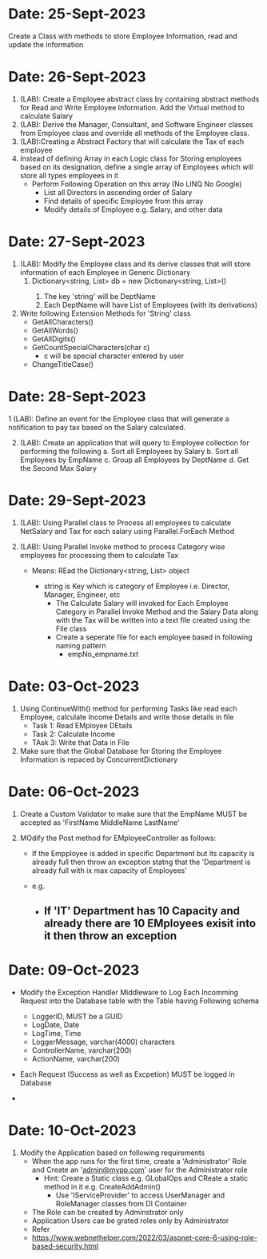 # Date: 25-Sept-2023
Create a Class with methods to store Employee Information, read and update the information

# Date: 26-Sept-2023

1.	(LAB): Create a Employee abstract class by containing abstract methods for Read and Write Employee Information. Add the Virtual method to calculate Salary
2.	(LAB): Derive the Manager, Consultant, and Software Engineer classes from Employee class and override all methods of the Employee class.
3. (LAB):Creating a Abstract Factory that will calculate the Tax of each employee
4. Instead of defining Array in each Logic class for Storing employees based on its designation, define a single array of Employees which will store all types employees in it 
	- Perform Following Operation on this array (No LINQ No Google)
		- List all Directors in ascending order of Salary
		- Find details of specific Employee from this array	
		- Modify details of Employee e.g. Salary, and other data
		
# Date: 27-Sept-2023

1.	(LAB): Modify the Employee class and its derive classes that will store information of each Employee in Generic Dictionary
	1.	Dictionary<string, List<Employee>> db = new Dictionary<string, List<Employee>>()
		1.	The key 'string' will be DeptName
		1. Each DeptName will have List of Employees (with its derivations) 
2. Write following Extension Methods for 'String' class
	- GetAllCharacters()
	- GetAllWords()
	- GetAllDigits()
	- GetCountSpecialCharacters(char c)
		- c will be special character entered by user
	- ChangeTitleCase()  
		
# Date: 28-Sept-2023

1	(LAB): Define an event for the Employee class that will generate a notification to pay tax based on the Salary calculated. 

2.	(LAB): Create an application that will query to Employee collection for performing the following
a.	Sort all Employees by Salary
b.	Sort all Employees by EmpName
c.	Group all Employees by DeptName
d.	Get the Second Max Salary


# Date: 29-Sept-2023

1.	(LAB): Using Parallel class to Process all employees to calculate NetSalary and Tax for each salary using Parallel.ForEach Method

2.	(LAB): Using Parallel Invoke method to process Category wise employees for processing them to  calculate Tax 
	- Means: REad the Dictionary<string, List<Employee>> object
		-  string is Key which is category of Employee i.e. Director, Manager, Engineer, etc
			- The Calculate Salary will invoked for Each Employee Category in Parallel Invoke Method and the Salary Data along with the Tax will be written into a text file created using the File class
			- Create a seperate file for each employee based in following naming pattern 
				- empNo_empname.txt

# Date: 03-Oct-2023

1. Using ContinueWith() method for performing Tasks like read each Employee, calculate Income Details and write those details in file
	- Task 1: Read EMployee DEtails
	- Task 2: Calculate Income
	- TAsk 3: Write that Data in File
2. Make sure that the Global Database for Storing the Employee Information is repaced by ConcurrentDictionary


# Date: 06-Oct-2023

1. Create a Custom Validator to make sure that the EmpName MUST be accepted as 'FirstName MiddleName LastName'

2. MOdify the Post method for EMployeeController as follows:
	- If the Empployee is added in specific Department but its capacity is already full then throw an exception statng that the 'Department is already full with ix max capacity of Employees'

	- e.g.
		-	If 'IT' Department has 10 Capacity and already there are 10 EMployees exisit into it then throw an exception
			- 

# Date: 09-Oct-2023
- Modify the Exception Handler Middleware to Log Each Incomming Request into the Database table with the Table having Following schema
	- LoggerID, MUST be a GUID
	- LogDate, Date
	- LogTime, Time
	- LoggerMessage, varchar(4000) characters
	- ControllerName, varchar(200)
	- ActionName, varchar(200)

- Each Request (Success as well as  Excpetion) MUST be logged in Database
- 

# Date: 10-Oct-2023

1. Modify the Application based on following requirements
	- When the app runs for the first time, create a 'Administrator' Role and Create an 'admin@mypp.com' user for the Administrator role
		- Hint: Create a Static class e.g. GLobalOps and CReate a static method in it e.g. CreateAddAdmin()
			- Use 'IServiceProvider' to access UserManager	and RoleManager classes from DI Container
	- The Role can be created by Adminstrator only
	- Application Users cae be grated roles only by Administrator
	- Refer
	-	https://www.webnethelper.com/2022/03/aspnet-core-6-using-role-based-security.html